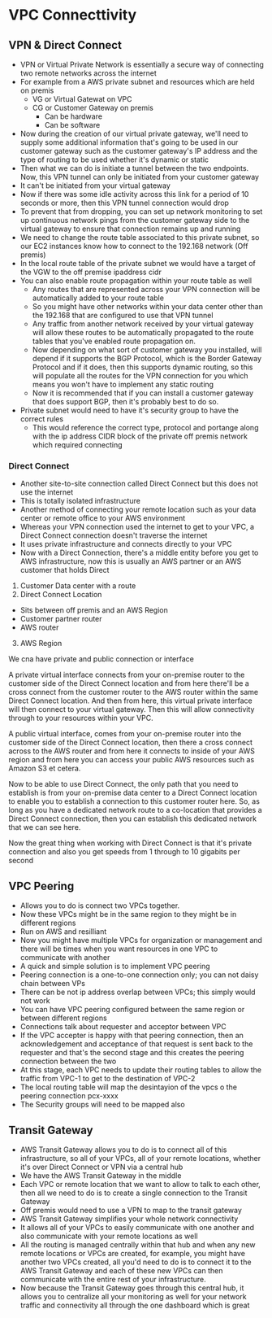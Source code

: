 # VPC Connecttivity

## VPN & Direct Connect

- VPN or Virtual Private Network is essentially a secure way of connecting two remote networks across the internet
- For example from a AWS private subnet and resources which are held on premis
  - VG or Virtual Gatewat on VPC
  - CG or Customer Gateway on premis
    - Can be hardware
    - Can be software
- Now during the creation of our virtual private gateway, we'll need to supply some additional information that's going to be used in our customer gateway such as the customer gateway's IP address and the type of routing to be used whether it's dynamic or static
- Then what we can do is initiate a tunnel between the two endpoints. Now, this VPN tunnel can only be initiated from your customer gateway
- It can't be initiated from your virtual gateway
- Now if there was some idle activity across this link for a period of 10 seconds or more, then this VPN tunnel connection would drop
- To prevent that from dropping, you can set up network monitoring to set up continuous network pings from the customer gateway side to the virtual gateway to ensure that connection remains up and running
- We need to change the route table associated to this private subnet, so our EC2 instances know how to connect to the 192.168 network (Off premis)
- In the local route table of the private subnet we would have a target of the VGW to the off premise ipaddress cidr
- You can also enable route propagation within your route table as well
  - Any routes that are represented across your VPN connection will be automatically added to your route table
  - So you might have other networks within your data center other than the 192.168 that are configured to use that VPN tunnel
  - Any traffic from another network received by your virtual gateway will allow these routes to be automatically propagated to the route tables that you've enabled route propagation on.
  - Now depending on what sort of customer gateway you installed, will depend if it supports the BGP Protocol, which is the Border Gateway Protocol and if it does, then this supports dynamic routing, so this will populate all the routes for the VPN connection for you which means you won't have to implement any static routing
  - Now it is recommended that if you can install a customer gateway that does support BGP, then it's probably best to do so. 
- Private subnet would need to have it's security group to have the correct rules
  - This would reference the correct type, protocol and portange along with the ip address CIDR block of the private off premis network which required connecting

### Direct Connect

- Another site-to-site connection called Direct Connect but this does not use the internet
- This is totally isolated infrastructure
- Another method of connecting your remote location such as your data center or remote office to your AWS environment
- Whereas your VPN connection used the internet to get to your VPC, a Direct Connect connection doesn't traverse the internet
- It uses private infrastructure and connects directly to your VPC
- Now with a Direct Connection, there's a middle entity before you get to AWS infrastructure, now this is usually an AWS partner or an AWS customer that holds Direct

1. Customer Data center with a route
2. Direct Connect Location
  - Sits between off premis and an AWS Region
  - Customer partner router
  - AWS router
3. AWS Region

We cna have private and public connection or interface

A private virtual interface connects from your on-premise router to the customer side of the Direct Connect location and from here there'll be a cross connect from the customer router to the AWS router within the same Direct Connect location. And then from here, this virtual private interface will then connect to your virtual gateway. Then this will allow connectivity through to your resources within your VPC. 

A public virtual interface, comes from your on-premise router into the customer side of the Direct Connect location, then there a cross connect across to the AWS router and from here it connects to inside of your AWS region and from here you can access your public AWS resources such as Amazon S3 et cetera.

Now to be able to use Direct Connect, the only path that you need to establish is from your on-premise data center to a Direct Connect location to enable you to establish a connection to this customer router here. So, as long as you have a dedicated network route to a co-location that provides a Direct Connect connection, then you can establish this dedicated network that we can see here.

Now the great thing when working with Direct Connect is that it's private connection and also you get speeds from 1 through to 10 gigabits per second


## VPC Peering

- Allows you to do is connect two VPCs together. 
- Now these VPCs might be in the same region to they might be in different regions
- Run on AWS and resilliant 
- Now you might have multiple VPCs for organization or management and there will be times when you want resources in one VPC to communicate with another
- A quick and simple solution is to implement VPC peering
- Peering connection is a one-to-one connection only; you can not daisy chain between VPs
- There can be not ip address overlap between VPCs; this simply would not work
- You can have VPC peering configured between the same region or between different regions
- Connections talk about requester and acceptor between VPC
- If the VPC accepter is happy with that peering connection, then an acknowledgement and acceptance of that request is sent back to the requester and that's the second stage and this creates the peering connection between the two
- At this stage, each VPC needs to update their routing tables to allow the traffic from VPC-1 to get to the destination of VPC-2
- The local routing table will map the desintayion of the vpcs o the peering connection pcx-xxxx
- The Security groups will need to be mapped also


## Transit Gateway

- AWS Transit Gateway allows you to do is to connect all of this infrastructure, so all of your VPCs, all of your remote locations, whether it's over Direct Connect or VPN via a central hub
- We have the AWS Transit Gateway in the middle
- Each VPC or remote location that we want to allow to talk to each other, then all we need to do is to create a single connection to the Transit Gateway
- Off premis would need to use a VPN to map to the transit gateway
- AWS Transit Gateway simplifies your whole network connectivity
- It allows all of your VPCs to easily communicate with one another and also communicate with your remote locations as well
- All the routing is managed centrally within that hub and when any new remote locations or VPCs are created, for example, you might have another two VPCs created, all you'd need to do is to connect it to the AWS Transit Gateway and each of these new VPCs can then communicate with the entire rest of your infrastructure. 
- Now because the Transit Gateway goes through this central hub, it allows you to centralize all your monitoring as well for your network traffic and connectivity all through the one dashboard which is great
